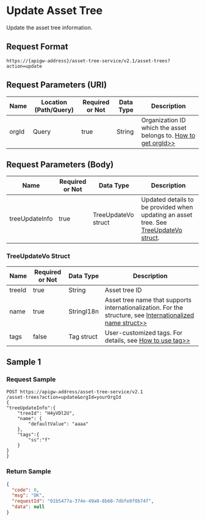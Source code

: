 # Update Asset Tree

Update the asset tree information.

## Request Format

```
https://{apigw-address}/asset-tree-service/v2.1/asset-trees?action=update
```

## Request Parameters (URI)

| Name | Location (Path/Query) | Required or Not | Data Type | Description |
|---------------|------------------|----------|-----------|--------------|
| orgId         | Query            | true     | String    | Organization ID which the asset belongs to. [How to get orgId>>](/docs/api/en/latest/api_faqs#how-to-get-organization-id-orgid-orgid)                |

## Request Parameters (Body)

| Name | Required or Not | Data Type | Description |
|-----------------|---------------|-------------------|-----|
| treeUpdateInfo   | true     |   TreeUpdateVo struct         |  Updated details to be provided when updating an asset tree. See [TreeUpdateVo struct](update_asset_tree#treeupdatevo-struct-treeupdatevostruc).  |


### TreeUpdateVo Struct <treeupdatevostruc>

| Name | Required or Not | Data Type | Description |
|-----------|-----------------|-------------------|-----------------------|
| treeId   | true         | String       | Asset tree ID |
| name     | true         | StringI18n   | Asset tree name that supports internationalization. For the structure, see [Internationalized name struct>>](/docs/api/en/latest/api_faqs.html#internationalized-name-struct) |
|tags |false|Tag struct|User-customized tags. For details, see [How to use tag>>](/docs/api/en/latest/api_faqs.html#how-to-use-tag) |



## Sample 1

### Request Sample

```
POST https://apigw-address/asset-tree-service/v2.1 
/asset-trees?action=update&orgId=yourOrgId
{
"treeUpdateInfo":{
    "treeId": "H4yVDl2U",
    "name": {
        "defaultValue": "aaaa"
    },
    "tags":{
        "ss":"f"
    }
}
}
```

### Return Sample

```json
{
  "code": 0,
  "msg": "OK",
  "requestId": "01b5477a-374e-49a0-8b68-7dbfe8f0b74f",
  "data": null
}
```

